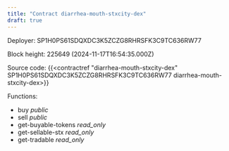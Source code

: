 ```yaml
---
title: "Contract diarrhea-mouth-stxcity-dex"
draft: true
---
```

Deployer: SP1H0PS61SDQXDC3K5ZCZG8RHRSFK3C9TC636RW77


 



Block height: 225649 (2024-11-17T16:54:35.000Z)

Source code: {{<contractref "diarrhea-mouth-stxcity-dex" SP1H0PS61SDQXDC3K5ZCZG8RHRSFK3C9TC636RW77 diarrhea-mouth-stxcity-dex>}}

Functions:

* buy _public_
* sell _public_
* get-buyable-tokens _read_only_
* get-sellable-stx _read_only_
* get-tradable _read_only_
